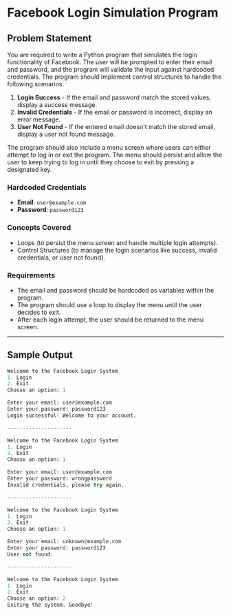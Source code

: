 # Facebook Login Simulation Program

## Problem Statement
You are required to write a Python program that simulates the login functionality of Facebook. The user will be prompted to enter their email and password, and the program will validate the input against hardcoded credentials. The program should implement control structures to handle the following scenarios:
1. **Login Success** - If the email and password match the stored values, display a success message.
2. **Invalid Credentials** - If the email or password is incorrect, display an error message.
3. **User Not Found** - If the entered email doesn't match the stored email, display a user not found message.

The program should also include a menu screen where users can either attempt to log in or exit the program. The menu should persist and allow the user to keep trying to log in until they choose to exit by pressing a designated key.

### **Hardcoded Credentials**
- **Email**: `user@example.com`
- **Password**: `password123`

### **Concepts Covered**
- Loops (to persist the menu screen and handle multiple login attempts).
- Control Structures (to manage the login scenarios like success, invalid credentials, or user not found).

### **Requirements**
- The email and password should be hardcoded as variables within the program.
- The program should use a loop to display the menu until the user decides to exit.
- After each login attempt, the user should be returned to the menu screen.

---

## **Sample Output**

```python
Welcome to the Facebook Login System
1. Login
2. Exit
Choose an option: 1

Enter your email: user@example.com
Enter your password: password123
Login successful! Welcome to your account.

---------------------

Welcome to the Facebook Login System
1. Login
2. Exit
Choose an option: 1

Enter your email: user@example.com
Enter your password: wrongpassword
Invalid credentials, please try again.

---------------------

Welcome to the Facebook Login System
1. Login
2. Exit
Choose an option: 1

Enter your email: unknown@example.com
Enter your password: password123
User not found.

---------------------

Welcome to the Facebook Login System
1. Login
2. Exit
Choose an option: 2
Exiting the system. Goodbye!
